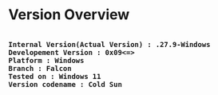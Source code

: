 # Version Overview

<pre>
<b>
Internal Version(Actual Version) : .27.9-Windows
Developement Version : 0x09<=>
Platform : Windows
Branch : Falcon
Tested on : Windows 11
Version codename : Cold Sun</b>
</pre>
</b>

